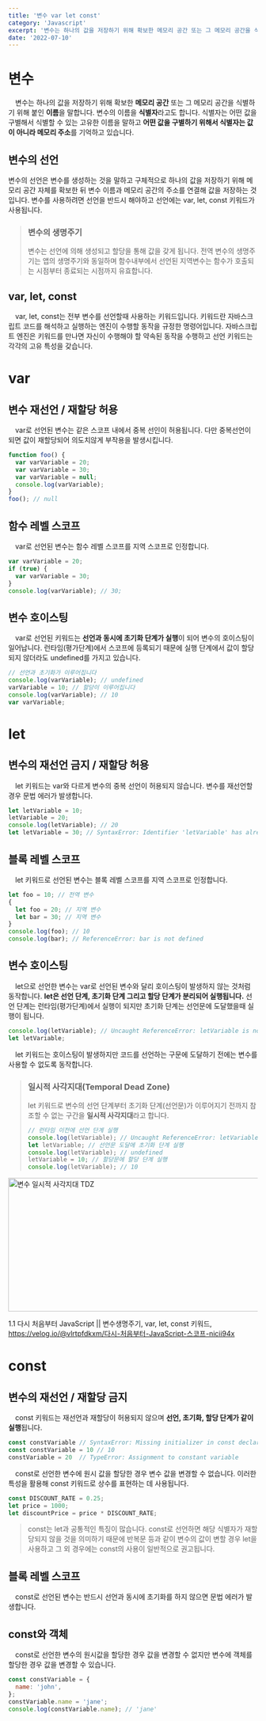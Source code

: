 ```yaml
---
title: '변수 var let const'
category: 'Javascript'
excerpt: '변수는 하나의 값을 저장하기 위해 확보한 메모리 공간 또는 그 메모리 공간을 식별하기 위해 붙인 이름을 말합니다. 변수의 이름을 식별자라고도 합니다. 식별자는 어떤 값을 구별해서 식별할 수 있는 고유한 이름을 말하고 어떤 값을 구별하기 위해서 식별자는 값이 아니라 메모리 주소를 기억하고 있습니다.'
date: '2022-07-10'
---
```


# 변수

&emsp;변수는 하나의 값을 저장하기 위해 확보한 **메모리 공간** 또는 그 메모리 공간을 식별하기 위해 붙인 **이름**을 말합니다. 변수의 이름을 **식별자**라고도 합니다. 식별자는 어떤 값을 구별해서 식별할 수 있는 고유한 이름을 말하고 **어떤 값을 구별하기 위해서 식별자는 값이 아니라 메모리 주소**를 기억하고 있습니다.

## 변수의 선언

변수의 선언은 변수를 생성하는 것을 말하고 구체적으로 하나의 값을 저장하기 위해 메모리 공간 자체를 확보한 뒤 변수 이름과 메모리 공간의 주소를 연결해 값을 저장하는 것입니다. 변수를 사용하려면 선언을 반드시 해야하고 선언에는 var, let, const 키워드가 사용됩니다.

> ### 변수의 생명주기
>
> 변수는 선언에 의해 생성되고 할당을 통해 값을 갖게 됩니다. 전역 변수의 생명주기는 앱의 생명주기와 동일하며 함수내부에서 선언된 지역변수는 함수가 호출되는 시점부터 종료되는 시점까지 유효합니다.

## var, let, const

&emsp;var, let, const는 전부 변수를 선언할때 사용하는 키워드입니다. 키워드란 자바스크립트 코드를 해석하고 실행하는 엔진이 수행할 동작을 규정한 명령어입니다. 자바스크립트 엔진은 키워드를 만나면 자신이 수행해야 할 약속된 동작을 수행하고 선언 키워드는 각각의 고유 특성을 갖습니다.

# var

## 변수 재선언 / 재할당 허용

&emsp;var로 선언된 변수는 같은 스코프 내에서 중복 선인이 허용됩니다. 다만 중복선언이 되면 값이 재할당되어 의도치않게 부작용을 발생시킵니다.

```js
function foo() {
  var varVariable = 20;
  var varVariable = 30;
  var varVariable = null;
  console.log(varVariable);
}
foo(); // null
```

## 함수 레벨 스코프

&emsp;var로 선언된 변수는 함수 레벨 스코프를 지역 스코프로 인정합니다.

```js
var varVariable = 20;
if (true) {
  var varVariable = 30;
}
console.log(varVariable); // 30;
```

## 변수 호이스팅

&emsp;var로 선언된 키워드는 **선언과 동시에 초기화 단계가 실행**이 되어 변수의 호이스팅이 일어납니다. 런타임(평가단계)에서 스코프에 등록되기 때문에 실행 단계에서 값이 할당되지 않더라도 undefined를 가지고 있습니다.

```js
// 선언과 초기화가 이루어집니다
console.log(varVariable); // undefined
varVariable = 10; // 할당이 이루어집니다
console.log(varVariable); // 10
var varVariable;
```

# let

## 변수의 재선언 금지 / 재할당 허용

&emsp;let 키워드는 var와 다르게 변수의 중복 선언이 허용되지 않습니다. 변수를 재선언할 경우 문법 에러가 발생합니다.

```js
let letVariable = 10;
letVariable = 20;
console.log(letVariable); // 20
let letVariable = 30; // SyntaxError: Identifier 'letVariable' has already been declared
```

## 블록 레벨 스코프

&emsp;let 키워드로 선언된 변수는 블록 레벨 스코프를 지역 스코프로 인정합니다.

```js
let foo = 10; // 전역 변수
{
  let foo = 20; // 지역 변수
  let bar = 30; // 지역 변수
}
console.log(foo); // 10
console.log(bar); // ReferenceError: bar is not defined
```

## 변수 호이스팅

&emsp;let으로 선언한 변수는 var로 선언된 변수와 달리 호이스팅이 발생하지 않는 것처럼 동작합니다. **let은 선언 단계, 초기화 단계 그리고 할당 단계가 분리되어 실행됩니다.** 선언 단계는 런타임(평가단계)에서 실행이 되지만 초기화 단계는 선언문에 도달했을때 실행이 됩니다.

```js
console.log(letVariable); // Uncaught ReferenceError: letVariable is not defined
let letVariable;
```

&emsp;let 키워드는 호이스팅이 발생하지만 코드를 선언하는 구문에 도달하기 전에는 변수를 사용할 수 없도록 동작합니다.

> ### 일시적 사각지대(Temporal Dead Zone)
>
> let 키워드로 변수의 선언 단계부터 초기화 단계(선언문)가 이루어지기 전까지 참조할 수 없는 구간을 **일시적 사각지대**라고 합니다.
>
> ```js
> // 런타임 이전에 선언 단계 실행
> console.log(letVariable); // Uncaught ReferenceError: letVariable is not defined
> let letVariable; // 선언문 도달에 초기화 단계 실행
> console.log(letVariable); // undefined
> letVariable = 10; // 할당문에 할당 단계 실행
> console.log(letVariable); // 10
> ```

<!-- </br> -->

<img src="/assets/markdown-image/Javascript-변수-var-let-const/tdz.png" alt="변수 일시적 사각지대 TDZ" width='650' height='270'>

<span>1.1 다시 처음부터 JavaScript || 변수생명주기, var, let, const 키워드, https://velog.io/@vlrtpfdkxm/다시-처음부터-JavaScript-스코프-nicii94x</span>

# const

## 변수의 재선언 / 재할당 금지

&emsp;const 키워드는 재선언과 재할당이 허용되지 않으며 **선언, 초기화, 할당 단계가 같이 실행**됩니다.

```js
const constVariable // SyntaxError: Missing initializer in const declaration.
const constVariable = 10 // 10
constVariable = 20  // TypeError: Assignment to constant variable
```

&emsp;const로 선언한 변수에 원시 값을 할당한 경우 변수 값을 변경할 수 없습니다. 이러한 특성을 활용해 const 키워드로 상수를 표현하는 데 사용됩니다.

```js
const DISCOUNT_RATE = 0.25;
let price = 1000;
let discountPrice = price * DISCOUNT_RATE;
```

> const는 let과 공통적인 특징이 많습니다. const로 선언하면 해당 식별자가 재할당되지 않을 것을 의미하기 때문에 반복문 등과 같이 변수의 값이 변할 경우 let을 사용하고 그 외 경우에는 const의 사용이 일반적으로 권고됩니다.

## 블록 레벨 스코프

&emsp;const로 선언된 변수는 반드시 선언과 동시에 초기화를 하지 않으면 문법 에러가 발생합니다.

## const와 객체

&emsp;const로 선언한 변수의 원시값을 할당한 경우 값을 변경할 수 없지만 변수에 객체를 할당한 경우 값을 변경할 수 있습니다.

```js
const constVariable = {
  name: 'john',
};
constVariable.name = 'jane';
console.log(constVariable.name); // 'jane'
```
